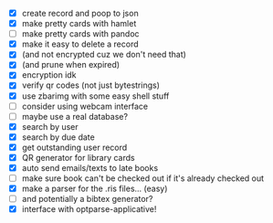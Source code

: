 - [x] create record and poop to json
- [x] make pretty cards with hamlet
- [ ] make pretty cards with pandoc
- [x] make it easy to delete a record
- [x] (and not encrypted cuz we don't need that)
- [x] (and prune when expired)
- [x] encryption idk
- [x] verify qr codes (not just bytestrings)
- [x] use zbarimg with some easy shell stuff
- [ ] consider using webcam interface
- [ ] maybe use a real database?
- [x] search by user
- [x] search by due date
- [x] get outstanding user record
- [x] QR generator for library cards
- [x] auto send emails/texts to late books
- [ ] make sure book can't be checked out if it's already checked out
- [x] make a parser for the .ris files... (easy)
- [ ] and potentially a bibtex generator?
- [x] interface with optparse-applicative!
